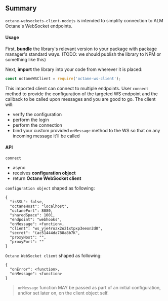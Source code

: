 ## Summary

`octane-websockets-client-nodejs` is intended to simplify connection to ALM Octane's WebSocket endpoints.

#### Usage

First, __bundle__ the library's relevant version to your package with package manager's standard ways.
(TODO: we should publish the library to NPM or something like this)

Next, __import__ the library into your code from wherever it is placed:

```javascript 1.8
const octaneWSClient = require('octane-ws-client');
```

This imported client can connect to multiple endpoints.
User `connect` method to provide the configuration of the targeted WS endpoint and the callback to be called upon messages and you are good to go.
The client will:
- verify the configuration
- perform the login
- perform the connection
- bind your custom provided `onMessage` method to the WS so that on any incoming message it'll be called

#### API
`connect`
  - async
  - receives __configuration object__
  - return __Octane WebSocket client__
  
`configuration object` shaped as following:
```
{
  "isSSL": false,
  "octaneHost": "localhost",
  "octanePort": 8080,
  "sharedSpace": 1001,
  "endpoint": "webhooks",
  "onMessage": <function>,
  "client": "ws_yje4rozx2o21xtpxp3eeon2d0",
  "secret": "(ac51444da788a8b7K",
  "proxyHost": "",
  "proxyPort": ""
}
```
 
`Octane WebSocket client` shaped as following:
```
{
  "onError": <function>,
  "onMessage": <function>
}
```

> `onMessage` function MAY be passed as part of an initial configuration, and/or set later on, on the client object self.